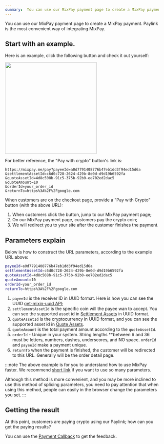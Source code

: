 ```yaml
---
summary:  You can use our MixPay payment page to create a MixPay payment. Paylink is the most convenient way of integrating MixPay.
---
```


You can use our MixPay payment page to create a MixPay payment. Paylink is the most convenient way of integrating MixPay.

## Start with an example.

Here is an example, click the following button and check it out yourself:


<a href="https://mixpay.me/pay?payeeId=a0d7791408776b47eb1dd3f94ed15d6a&settlementAssetId=c6d0c728-2624-429b-8e0d-d9d19b6592fa&quoteAssetId=4d8c508b-91c5-375b-92b0-ee702ed2dac5&quoteAmount=10&orderId=&returnTo=https%3A%2F%2Fgoogle.com">
<img src="https://mixpay.me/developers/images/pay-with-crypto-btn.png" width="300px"}>
</a>

For better reference, the "Pay with crypto" button's link is:

```
https://mixpay.me/pay?payeeId=a0d7791408776b47eb1dd3f94ed15d6a
&settlementAssetId=c6d0c728-2624-429b-8e0d-d9d19b6592fa
&quoteAssetId=4d8c508b-91c5-375b-92b0-ee702ed2dac5
&quoteAmount=10
&orderId=your_order_id
&returnTo=https%3A%2F%2Fgoogle.com
```

When customers are on the checkout page, provide a "Pay with Crypto" button (with the above URL): 


1. When customers click the button, jump to our MixPay payment page;
2. On our MixPay payment page, customers pay the crypto coin;
3. We will redirect you to your site after the customer finishes the payment.

## Parameters explain

Below is how to construct the URL parameters, according to the example URL above: 

```bash
payeeId=a0d7791408776b47eb1dd3f94ed15d6a
settlementAssetId=c6d0c728-2624-429b-8e0d-d9d19b6592fa
quoteAssetId=4d8c508b-91c5-375b-92b0-ee702ed2dac5
quoteAmount=10
orderId=your_order_id
returnTo=https%3A%2F%2Fgoogle.com
```


1. `payeeId` is the receiver ID in UUID format. Here is how you can see the UUID  [get-mixin-uuid API](https://mixpay.me/developers/api/users/get-mixin-uuid);
2. `settlementAssetId` is the specific coin will the payee wan to accept. You can see the supported asset id in [Settlement Assets](https://mixpay.me/developers/api/assets/settlement-assets) in UUID format.
3. `quoteAssetId` is the cryptocurrency in UUID format, and you can see the supported asset id in [Quote Assets](https://mixpay.me/developers/api/assets/quote-assets).
4. `quoteAmount` is the total payment amount according to the `quoteAssetId`.
5. `orderId`   -   Unique in your system. String lengths **between 6 and 36 must be letters, numbers, dashes, underscores, and NO space. `orderId` and `payeeId` make a payment unique. 
6. `returnTo` when the payment is finished, the customer will be redirected to this URL. Generally will be the order detail page.


:::note
The above example is for you to understand how to use MixPay faster. We recommend [short link](https://mixpay.me/developers/api/payments/one-time-payment) if you want to use so many parameters.

Although this method is more convenient, and you may be more inclined to use this method of splicing parameters, you need to pay attention that when using this method, people can easily in the browser change the parameters you set.
:::

## Getting the result

At this point, customers are paying crypto using our Paylink; how can you get the paying results?

You can use the [Payment Callback](https://mixpay.me/developers/api/payments/payment-callback) to get the feedback.